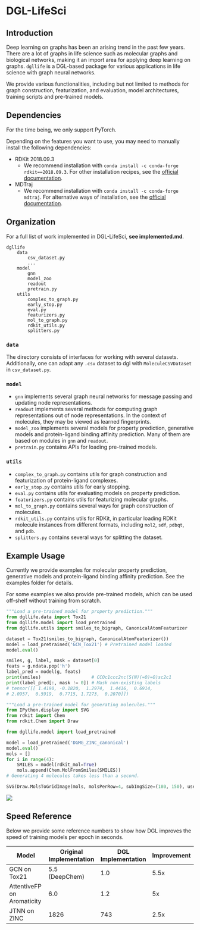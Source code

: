 # DGL-LifeSci

## Introduction

Deep learning on graphs has been an arising trend in the past few years. There are a lot of graphs in 
life science such as molecular graphs and biological networks, making it an import area for applying 
deep learning on graphs. `dgllife` is a DGL-based package for various applications in life science 
with graph neural networks. 

We provide various functionalities, including but not limited to methods for graph construction, 
featurization, and evaluation, model architectures, training scripts and pre-trained models.

## Dependencies

For the time being, we only support PyTorch.

Depending on the features you want to use, you may need to manually install the following dependencies:

- RDKit 2018.09.3
    - We recommend installation with `conda install -c conda-forge rdkit==2018.09.3`. For other installation recipes,
    see the [official documentation](https://www.rdkit.org/docs/Install.html).
- MDTraj
    - We recommend installation with `conda install -c conda-forge mdtraj`. For alternative ways of installation, 
    see the [official documentation](http://mdtraj.org/1.9.3/installation.html).

## Organization

For a full list of work implemented in DGL-LifeSci, **see implemented.md**.

```
dgllife
    data
        csv_dataset.py
        ...
    model
        gnn
        model_zoo
        readout
        pretrain.py
    utils
        complex_to_graph.py
        early_stop.py
        eval.py
        featurizers.py
        mol_to_graph.py
        rdkit_utils.py
        splitters.py
```

### `data`

The directory consists of interfaces for working with several datasets. Additionally, one can adapt any 
`.csv` dataset to dgl with `MoleculeCSVDataset` in `csv_dataset.py`.

### `model`

- `gnn` implements several graph neural networks for message passing and updating node representations.
- `readout` implements several methods for computing graph representations out of node representations. 
In the context of molecules, they may be viewed as learned fingerprints.
- `model_zoo` implements several models for property prediction, generative models and protein-ligand 
binding affinity prediction. Many of them are based on modules in `gnn` and `readout`.
- `pretrain.py` contains APIs for loading pre-trained models.

### `utils`

- `complex_to_graph.py` contains utils for graph construction and featurization of protein-ligand complexes.
- `early_stop.py` contains utils for early stopping.
- `eval.py` contains utils for evaluating models on property prediction.
- `featurizers.py` contains utils for featurizing molecular graphs.
- `mol_to_graph.py` contains several ways for graph construction of molecules.
- `rdkit_utils.py` contains utils for RDKit, in particular loading RDKit molecule instances from different 
formats, including `mol2`, `sdf`, `pdbqt`, and `pdb`.
- `splitters.py` contains several ways for splitting the dataset.

## Example Usage

Currently we provide examples for molecular property prediction, generative models and protein-ligand binding 
affinity prediction. See the examples folder for details.

For some examples we also provide pre-trained models, which can be used off-shelf without training from scratch.

```python
"""Load a pre-trained model for property prediction."""
from dgllife.data import Tox21
from dgllife.model import load_pretrained
from dgllife.utils import smiles_to_bigraph, CanonicalAtomFeaturizer

dataset = Tox21(smiles_to_bigraph, CanonicalAtomFeaturizer())
model = load_pretrained('GCN_Tox21') # Pretrained model loaded
model.eval()

smiles, g, label, mask = dataset[0]
feats = g.ndata.pop('h')
label_pred = model(g, feats)
print(smiles)                   # CCOc1ccc2nc(S(N)(=O)=O)sc2c1
print(label_pred[:, mask != 0]) # Mask non-existing labels
# tensor([[ 1.4190, -0.1820,  1.2974,  1.4416,  0.6914,  
# 2.0957,  0.5919,  0.7715, 1.7273,  0.2070]])
```

```python
"""Load a pre-trained model for generating molecules."""
from IPython.display import SVG
from rdkit import Chem
from rdkit.Chem import Draw

from dgllife.model import load_pretrained

model = load_pretrained('DGMG_ZINC_canonical')
model.eval()
mols = []
for i in range(4):
    SMILES = model(rdkit_mol=True)
    mols.append(Chem.MolFromSmiles(SMILES))
# Generating 4 molecules takes less than a second.

SVG(Draw.MolsToGridImage(mols, molsPerRow=4, subImgSize=(180, 150), useSVG=True))
```

![](https://s3.us-west-2.amazonaws.com/dgl-data/dgllife/dgmg/dgmg_model_zoo_example2.png)

## Speed Reference

Below we provide some reference numbers to show how DGL improves the speed of training models per epoch in seconds.

| Model                      | Original Implementation | DGL Implementation | Improvement |
| -------------------------- | ----------------------- | ------------------ | ----------- |
| GCN on Tox21               | 5.5 (DeepChem)          | 1.0                | 5.5x        |
| AttentiveFP on Aromaticity | 6.0                     | 1.2                | 5x          |
| JTNN on ZINC               | 1826                    | 743                | 2.5x        |

